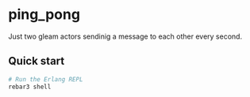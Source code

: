 # ping_pong

Just two gleam actors sendinig a message to each other every second.

## Quick start

```sh
# Run the Erlang REPL
rebar3 shell
```
